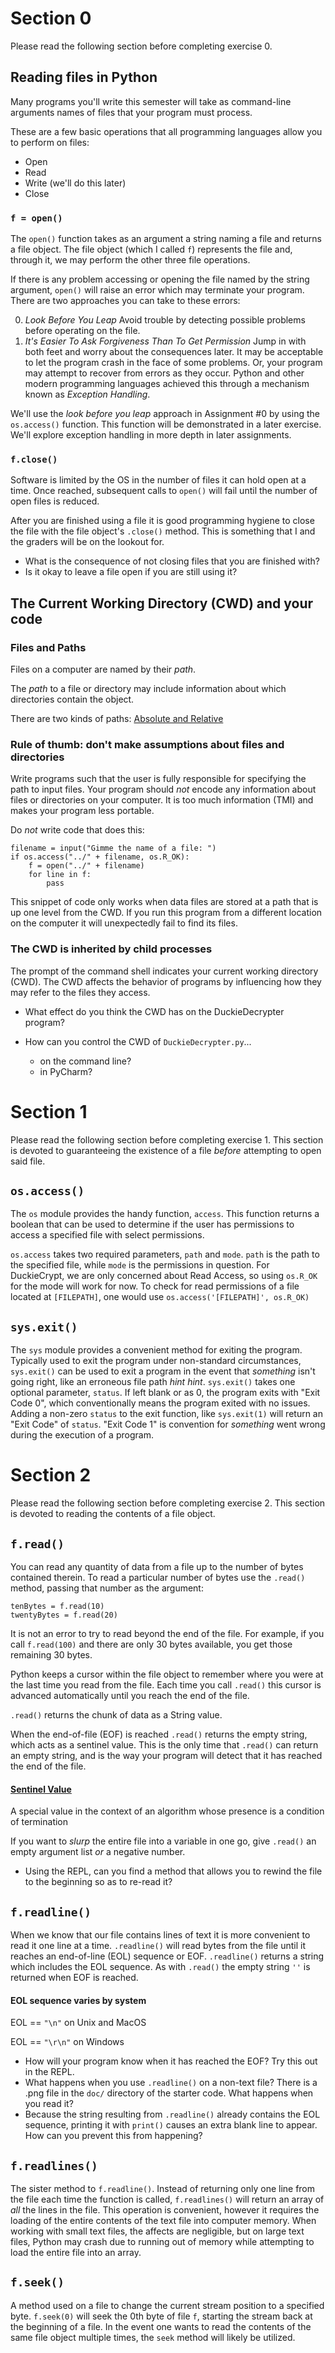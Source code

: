 # Section 0

Please read the following section before completing exercise 0.

## Reading files in Python

Many programs you'll write this semester will take as command-line
arguments names of files that your program must process.

These are a few basic operations that all programming languages allow you to
perform on files:

* Open
* Read
* Write (we'll do this later)
* Close


### `f = open()`

The `open()` function takes as an argument a string naming a file and returns
a file object.  The file object (which I called `f`) represents the file and,
through it, we may perform the other three file operations.

If there is any problem accessing or opening the file named by the string
argument, `open()` will raise an error which may terminate your program.  There
are two approaches you can take to these errors:

0.  *Look Before You Leap* Avoid trouble by detecting possible problems before
    operating on the file.
1.  *It's Easier To Ask Forgiveness Than To Get Permission* Jump in with both
    feet and worry about the consequences later.  It may be acceptable to let
    the program crash in the face of some problems.  Or, your program may
    attempt to recover from errors as they occur.  Python and other modern
    programming languages achieved this through a mechanism known as *Exception
    Handling*.

We'll use the *look before you leap* approach in Assignment #0 by using the
`os.access()` function. This function will be demonstrated in a later exercise.  We'll explore exception handling in more depth in later assignments.

### `f.close()`

Software is limited by the OS in the number of files it can hold open at a
time.  Once reached, subsequent calls to `open()` will fail until the number of
open files is reduced.

After you are finished using a file it is good programming hygiene to close the
file with the file object's `.close()` method.  This is something that I and
the graders will be on the lookout for.

*   What is the consequence of not closing files that you are finished with?
*   Is it okay to leave a file open if you are still using it?

## The Current Working Directory (CWD) and your code

### Files and Paths

Files on a computer are named by their *path*.

The *path* to a file or directory may include information about which
directories contain the object.

There are two kinds of paths: [Absolute and Relative](./Absolute_vs_Relative_Paths.md)

### Rule of thumb: don't make assumptions about files and directories

Write programs such that the user is fully responsible for specifying the path
to input files.  Your program should *not* encode any information about files
or directories on your computer.  It is too much information (TMI) and makes
your program less portable.

Do *not* write code that does this:

    filename = input("Gimme the name of a file: ")
    if os.access("../" + filename, os.R_OK):
        f = open("../" + filename)
        for line in f:
            pass

This snippet of code only works when data files are stored at a path that is up
one level from the CWD.  If you run this program from a different location on
the computer it will unexpectedly fail to find its files.

### The CWD is inherited by child processes

The prompt of the command shell indicates your current working directory (CWD).
The CWD affects the behavior of programs by influencing how they may refer to
the files they access.

*   What effect do you think the CWD has on the DuckieDecrypter program?

*   How can you control the CWD of `DuckieDecrypter.py`...
    *   on the command line?
    *   in PyCharm?



# Section 1

Please read the following section before completing exercise 1. This section is
devoted to guaranteeing the existence of a file *before* attempting to open said
file.

## `os.access()`

The `os` module provides the handy function, `access`. This function returns a
boolean that can be used to determine if the user has permissions to access a
specified file with select permissions.

`os.access` takes two required parameters, `path` and `mode`. `path` is the path
to the specified file, while `mode` is the permissions in question. For
DuckieCrypt, we are only concerned about Read Access, so using `os.R_OK` for the
mode will work for now. To check for read permissions of a file located at
`[FILEPATH]`, one would use `os.access('[FILEPATH]', os.R_OK)`

## `sys.exit()`

The `sys` module provides a convenient method for exiting the program. Typically
used to exit the program under non-standard circumstances, `sys.exit()` can be
used to exit a program in the event that *something* isn't going right, like an
erroneous file path *hint hint*. `sys.exit()` takes one optional parameter,
`status`. If left blank or as 0, the program exits with "Exit Code 0", which
conventionally means the program exited with no issues. Adding a non-zero
`status` to the exit function, like `sys.exit(1)` will return an "Exit Code" of
`status`. "Exit Code 1" is convention for *something* went wrong during the
execution of a program.


# Section 2

Please read the following section before completing exercise 2. This section is
devoted to reading the contents of a file object.

## `f.read()`

You can read any quantity of data from a file up to the number of bytes
contained therein.  To read a particular number of bytes use the `.read()`
method, passing that number as the argument:

    tenBytes = f.read(10)
    twentyBytes = f.read(20)

It is not an error to try to read beyond the end of the file.  For example, if
you call `f.read(100)` and there are only 30 bytes available, you get those
remaining 30 bytes.

Python keeps a cursor within the file object to remember where you were at the
last time you read from the file.  Each time you call `.read()` this cursor is
advanced automatically until you reach the end of the file.

`.read()` returns the chunk of data as a String value.

When the end-of-file (EOF) is reached `.read()` returns the empty string,
which acts as a sentinel value.  This is the only time that `.read()` can
return an empty string, and is the way your program will detect that it has
reached the end of the file.

#### [Sentinel Value](https://en.wikipedia.org/wiki/Sentinel_value)

A special value in the context of an algorithm whose presence is a condition of termination


If you want to *slurp* the entire file into a variable in one go, give
`.read()` an empty argument list *or* a negative number.

*   Using the REPL, can you find a method that allows you to rewind the file to
    the beginning so as to re-read it?

## `f.readline()`

When we know that our file contains lines of text it is more convenient to read
it one line at a time.  `.readline()` will read bytes from the file until it
reaches an end-of-line (EOL) sequence or EOF.  `.readline()` returns a string
which includes the EOL sequence.  As with `.read()` the empty string `''` is
returned when EOF is reached.

#### EOL sequence varies by system

EOL == `"\n"` on Unix and MacOS

EOL == `"\r\n"` on Windows


*   How will your program know when it has reached the EOF?  Try this out in
    the REPL.
*   What happens when you use `.readline()` on a non-text file?  There is a
    .png file in the `doc/` directory of the starter code.  What happens when
    you read it?
*   Because the string resulting from `.readline()` already contains the EOL
    sequence, printing it with `print()` causes an extra blank line to appear.
    How can you prevent this from happening?

## `f.readlines()`

The sister method to `f.readline()`. Instead of returning only one line from the
file each time the function is called, `f.readlines()` will return an array of
*all* the lines in the file. This operation is convenient, however it requires
the loading of the entire contents of the text file into computer memory. When
working with small text files, the affects are negligible, but on large text
files, Python may crash due to running out of memory while attempting to load
the entire file into an array.


## `f.seek()`

A method used on a file to change the current stream position to a specified
byte. `f.seek(0)` will seek the 0th byte of file `f`, starting the stream back
at the beginning of a file. In the event one wants to read the contents of the
same file object multiple times, the `seek` method will likely be utilized.
